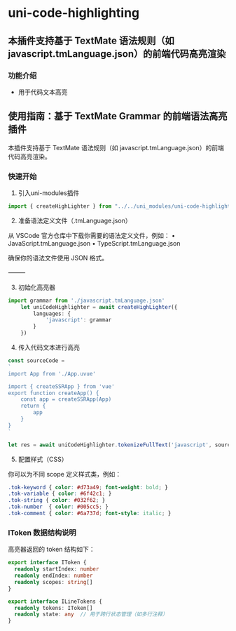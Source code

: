 # uni-code-highlighting

## 本插件支持基于 TextMate 语法规则（如 javascript.tmLanguage.json）的前端代码高亮渲染
### 功能介绍
- 用于代码文本高亮



##  使用指南：基于 TextMate Grammar 的前端语法高亮插件

本插件支持基于 TextMate 语法规则（如 javascript.tmLanguage.json）的前端代码高亮渲染。


###  快速开始

1. 引入uni-modules插件
``` typescript
import { createHighLighter } from "../../uni_modules/uni-code-highlighting"
```
2. 准备语法定义文件（.tmLanguage.json）

从 VSCode 官方仓库中下载你需要的语法定义文件，例如：
	•	JavaScript.tmLanguage.json
	•	TypeScript.tmLanguage.json

确保你的语法文件使用 JSON 格式。

⸻

3. 初始化高亮器

``` typescript
import grammar from './javascript.tmLanguage.json'
	let uniCodeHighlighter = await createHighLighter({
		languages: {
			'javascript': grammar
		}
	})
```


4. 传入代码文本进行高亮

```typescript
const sourceCode =
`
import App from './App.uvue'

import { createSSRApp } from 'vue'
export function createApp() {
	const app = createSSRApp(App)
	return {
		app
	}
}
`

let res = await uniCodeHighlighter.tokenizeFullText('javascript', sourceCode)

```



5. 配置样式（CSS）

你可以为不同 scope 定义样式类，例如：

``` css
.tok-keyword { color: #d73a49; font-weight: bold; }
.tok-variable { color: #6f42c1; }
.tok-string { color: #032f62; }
.tok-number  { color: #005cc5; }
.tok-comment { color: #6a737d; font-style: italic; }
```



###  IToken 数据结构说明

高亮器返回的 token 结构如下：
``` typescript
export interface IToken {
  readonly startIndex: number
  readonly endIndex: number
  readonly scopes: string[]
}

export interface ILineTokens {
  readonly tokens: IToken[]
  readonly state: any  // 用于跨行状态管理（如多行注释）
}

```



